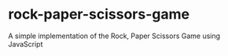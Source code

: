 # rock-paper-scissors-game
A simple implementation of  the Rock, Paper Scissors Game using JavaScript
